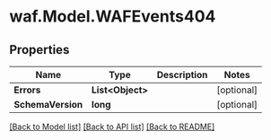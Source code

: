 # waf.Model.WAFEvents404

## Properties

Name | Type | Description | Notes
------------ | ------------- | ------------- | -------------
**Errors** | **List&lt;Object&gt;** |  | [optional] 
**SchemaVersion** | **long** |  | [optional] 

[[Back to Model list]](../README.md#documentation-for-models) [[Back to API list]](../README.md#documentation-for-api-endpoints) [[Back to README]](../README.md)

